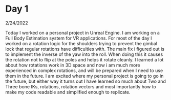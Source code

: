 # Day 1

2/24/2022

Today I worked on a personal project in Unreal Engine. I am working on a Full Body Estimation system for VR applications. For most of the day I worked on a rotation logic for the shoulders trying to prevent the gimbal lock that regular rotations have difficulties with. The main fix i figured out is to implement the inverse of the yaw into the roll. When doing this it causes the rotation not to flip at the poles and helps it rotate cleanly. I learned a lot about how rotations work in 3D space and now i am much more experienced in complex rotations, and will be prepared when I need to use them in the future. I am excited where my personal project is going to go in the future, but either way it turns out I have learned so much about Two and Three bone IKs, rotations, rotation vectors and most importantly how to make my code readable and simplified enough to replicate.
